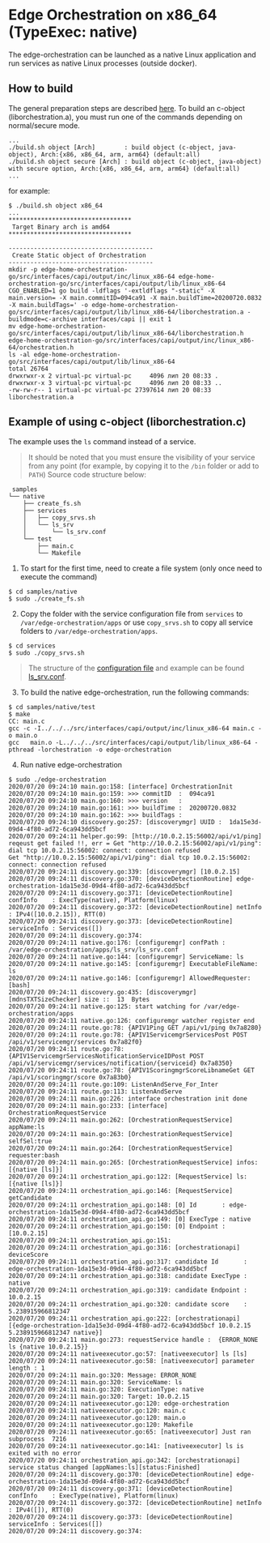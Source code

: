 # Edge Orchestration on x86_64 (TypeExec: native)
The edge-orchestration can be launched as a native Linux application and run services as native Linux processes (outside docker).

## How to build
The general preparation steps are described [here](x86_64_linux.md#How-to-build).
To build an с-object (liborchestration.a), you must run one of the commands depending on normal/secure mode.
```
...
./build.sh object [Arch]        : build object (c-object, java-object), Arch:{x86, x86_64, arm, arm64} (default:all)
./build.sh object secure [Arch] : build object (c-object, java-object) with secure option, Arch:{x86, x86_64, arm, arm64} (default:all)
...
```
for example:
```
$ ./build.sh object x86_64
...
**********************************
 Target Binary arch is amd64 
**********************************

----------------------------------------
 Create Static object of Orchestration
----------------------------------------
mkdir -p edge-home-orchestration-go/src/interfaces/capi/output/inc/linux_x86-64 edge-home-orchestration-go/src/interfaces/capi/output/lib/linux_x86-64
CGO_ENABLED=1 go build -ldflags '-extldflags "-static" -X main.version= -X main.commitID=094ca91 -X main.buildTime=20200720.0832 -X main.buildTags=' -o edge-home-orchestration-go/src/interfaces/capi/output/lib/linux_x86-64/liborchestration.a -buildmode=c-archive interfaces/capi || exit 1
mv edge-home-orchestration-go/src/interfaces/capi/output/lib/linux_x86-64/liborchestration.h edge-home-orchestration-go/src/interfaces/capi/output/inc/linux_x86-64/orchestration.h
ls -al edge-home-orchestration-go/src/interfaces/capi/output/lib/linux_x86-64
total 26764
drwxrwxr-x 2 virtual-pc virtual-pc     4096 лип 20 08:33 .
drwxrwxr-x 3 virtual-pc virtual-pc     4096 лип 20 08:33 ..
-rw-rw-r-- 1 virtual-pc virtual-pc 27397614 лип 20 08:33 liborchestration.a

```
## Example of using c-object (liborchestration.c)
The example uses the `ls` command instead of a service.
> It should be noted that you must ensure the visibility of your service from any point (for example, by copying it to the `/bin` folder or add to `PATH`)
Source code structure below:
```
 samples
└── native
    ├── create_fs.sh 
    ├── services
    │   ├── copy_srvs.sh
    │   └── ls_srv
    │       └── ls_srv.conf
    └── test
        ├── main.c
        └── Makefile

```

1. To start for the first time, need to create a file system (only once need to execute the command)
```
$ cd samples/native
$ sudo ./create_fs.sh
```

2. Copy the folder with the service configuration file from `services` to `/var/edge-orchestration/apps` or use `copy_srvs.sh` to copy all service folders to `/var/edge-orchestration/apps`.
 ```
 $ cd services
 $ sudo ./copy_srvs.sh
```
> The structure of the [configuration file](../../../src/controller/configuremgr/native/description/doc.go) and example can be found [ls_srv.conf](../../../samples/native/services/ls_srv/ls_srv.conf).

3. To build the native edge-orchestration, run the following commands:
```
$ cd samples/native/test
$ make
CC: main.c
gcc -c -I../../../src/interfaces/capi/output/inc/linux_x86-64 main.c -o main.o
gcc   main.o -L../../../src/interfaces/capi/output/lib/linux_x86-64 -pthread -lorchestration -o edge-orchestration
```
4. Run native edge-orchestration
```
$ sudo ./edge-orchestration 
2020/07/20 09:24:10 main.go:158: [interface] OrchestrationInit
2020/07/20 09:24:10 main.go:159: >>> commitID  :  094ca91
2020/07/20 09:24:10 main.go:160: >>> version   :  
2020/07/20 09:24:10 main.go:161: >>> buildTime :  20200720.0832
2020/07/20 09:24:10 main.go:162: >>> buildTags :  
2020/07/20 09:24:10 discovery.go:257: [discoverymgr] UUID :  1da15e3d-09d4-4f80-ad72-6ca943dd5bcf
2020/07/20 09:24:11 helper.go:99: [http://10.0.2.15:56002/api/v1/ping] reqeust get failed !!, err = Get "http://10.0.2.15:56002/api/v1/ping": dial tcp 10.0.2.15:56002: connect: connection refused
Get "http://10.0.2.15:56002/api/v1/ping": dial tcp 10.0.2.15:56002: connect: connection refused
2020/07/20 09:24:11 discovery.go:339: [discoverymgr] [10.0.2.15]
2020/07/20 09:24:11 discovery.go:370: [deviceDetectionRoutine] edge-orchestration-1da15e3d-09d4-4f80-ad72-6ca943dd5bcf
2020/07/20 09:24:11 discovery.go:371: [deviceDetectionRoutine] confInfo    : ExecType(native), Platform(linux)
2020/07/20 09:24:11 discovery.go:372: [deviceDetectionRoutine] netInfo     : IPv4([10.0.2.15]), RTT(0)
2020/07/20 09:24:11 discovery.go:373: [deviceDetectionRoutine] serviceInfo : Services([])
2020/07/20 09:24:11 discovery.go:374: 
2020/07/20 09:24:11 native.go:176: [configuremgr] confPath : /var/edge-orchestration/apps/ls_srv/ls_srv.conf
2020/07/20 09:24:11 native.go:144: [configuremgr] ServiceName: ls
2020/07/20 09:24:11 native.go:145: [configuremgr] ExecutableFileName: ls
2020/07/20 09:24:11 native.go:146: [configuremgr] AllowedRequester: [bash]
2020/07/20 09:24:11 discovery.go:435: [discoverymgr] [mdnsTXTSizeChecker] size ::  13  Bytes
2020/07/20 09:24:11 native.go:125: start watching for /var/edge-orchestration/apps
2020/07/20 09:24:11 native.go:126: configuremgr watcher register end
2020/07/20 09:24:11 route.go:78: {APIV1Ping GET /api/v1/ping 0x7a8280}
2020/07/20 09:24:11 route.go:78: {APIV1ServicemgrServicesPost POST /api/v1/servicemgr/services 0x7a82f0}
2020/07/20 09:24:11 route.go:78: {APIV1ServicemgrServicesNotificationServiceIDPost POST /api/v1/servicemgr/services/notification/{serviceid} 0x7a8350}
2020/07/20 09:24:11 route.go:78: {APIV1ScoringmgrScoreLibnameGet GET /api/v1/scoringmgr/score 0x7a83b0}
2020/07/20 09:24:11 route.go:109: ListenAndServe_For_Inter
2020/07/20 09:24:11 route.go:113: ListenAndServe
2020/07/20 09:24:11 main.go:226: interface orchestration init done
2020/07/20 09:24:11 main.go:233: [interface] OrchestrationRequestService
2020/07/20 09:24:11 main.go:262: [OrchestrationRequestService] appName:ls
2020/07/20 09:24:11 main.go:263: [OrchestrationRequestService] selfSel:true
2020/07/20 09:24:11 main.go:264: [OrchestrationRequestService] requester:bash
2020/07/20 09:24:11 main.go:265: [OrchestrationRequestService] infos:[{native [ls]}]
2020/07/20 09:24:11 orchestration_api.go:122: [RequestService] ls: [{native [ls]}]
2020/07/20 09:24:11 orchestration_api.go:146: [RequestService] getCandidate
2020/07/20 09:24:11 orchestration_api.go:148: [0] Id       : edge-orchestration-1da15e3d-09d4-4f80-ad72-6ca943dd5bcf
2020/07/20 09:24:11 orchestration_api.go:149: [0] ExecType : native
2020/07/20 09:24:11 orchestration_api.go:150: [0] Endpoint : [10.0.2.15]
2020/07/20 09:24:11 orchestration_api.go:151: 
2020/07/20 09:24:11 orchestration_api.go:316: [orchestrationapi] deviceScore
2020/07/20 09:24:11 orchestration_api.go:317: candidate Id       : edge-orchestration-1da15e3d-09d4-4f80-ad72-6ca943dd5bcf
2020/07/20 09:24:11 orchestration_api.go:318: candidate ExecType : native
2020/07/20 09:24:11 orchestration_api.go:319: candidate Endpoint : 10.0.2.15
2020/07/20 09:24:11 orchestration_api.go:320: candidate score    : 5.238915966812347
2020/07/20 09:24:11 orchestration_api.go:222: [orchestrationapi]  [{edge-orchestration-1da15e3d-09d4-4f80-ad72-6ca943dd5bcf 10.0.2.15 5.238915966812347 native}]
2020/07/20 09:24:11 main.go:273: requestService handle :  {ERROR_NONE ls {native 10.0.2.15}}
2020/07/20 09:24:11 nativeexecutor.go:57: [nativeexecutor] ls [ls]
2020/07/20 09:24:11 nativeexecutor.go:58: [nativeexecutor] parameter length : 1
2020/07/20 09:24:11 main.go:320: Message: ERROR_NONE
2020/07/20 09:24:11 main.go:320: ServiceName: ls
2020/07/20 09:24:11 main.go:320: ExecutionType: native
2020/07/20 09:24:11 main.go:320: Target: 10.0.2.15
2020/07/20 09:24:11 nativeexecutor.go:120: edge-orchestration
2020/07/20 09:24:11 nativeexecutor.go:120: main.c
2020/07/20 09:24:11 nativeexecutor.go:120: main.o
2020/07/20 09:24:11 nativeexecutor.go:120: Makefile
2020/07/20 09:24:11 nativeexecutor.go:65: [nativeexecutor] Just ran subprocess  7216
2020/07/20 09:24:11 nativeexecutor.go:141: [nativeexecutor] ls is exited with no error
2020/07/20 09:24:11 orchestration_api.go:342: [orchestrationapi] service status changed [appNames:ls][status:Finished]
2020/07/20 09:24:11 discovery.go:370: [deviceDetectionRoutine] edge-orchestration-1da15e3d-09d4-4f80-ad72-6ca943dd5bcf
2020/07/20 09:24:11 discovery.go:371: [deviceDetectionRoutine] confInfo    : ExecType(native), Platform(linux)
2020/07/20 09:24:11 discovery.go:372: [deviceDetectionRoutine] netInfo     : IPv4([]), RTT(0)
2020/07/20 09:24:11 discovery.go:373: [deviceDetectionRoutine] serviceInfo : Services([])
2020/07/20 09:24:11 discovery.go:374: 
```
